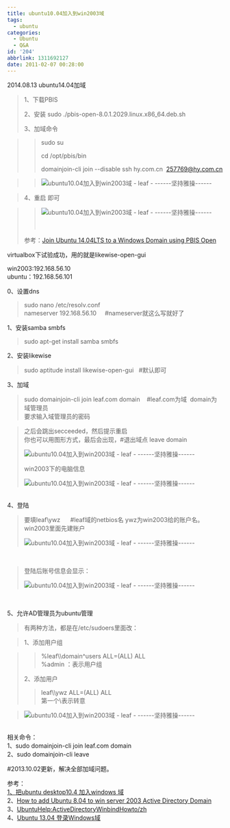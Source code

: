 ```yaml
---
title: ubuntu10.04加入到win2003域
tags:
  - ubuntu
categories:
  - Ubuntu
  - Q&A
id: '204'
abbrlink: 1311692127
date: 2011-02-07 00:28:00
---
```


2014.08.13 ubuntu14.04加域

> 1、下载PBIS
> 
> 2、安装 sudo ./pbis-open-8.0.1.2029.linux.x86\_64.deb.sh
> 
> 3、加域命令

> > sudo su
> > 
> > cd /opt/pbis/bin
> > 
> > domainjoin-cli join --disable ssh hy.com.cn  257769@hy.com.cn

> > ![ubuntu10.04加入到win2003域 - leaf - ------坚持雅操------](http://img2.ph.126.net/tgZoU6lfDmZSnb1ld2UIWg==/6608853232771323788.png "ubuntu10.04加入到win2003域 - leaf - ------坚持雅操------")

> 4、重启 即可

> > ![ubuntu10.04加入到win2003域 - leaf - ------坚持雅操------](http://img2.ph.126.net/X38cPQXr7whP9jh3vl9cvw==/6608444214445793399.png "ubuntu10.04加入到win2003域 - leaf - ------坚持雅操------")
> > 
> >  
> 
>  参考：[Join Ubuntu 14.04LTS to a Windows Domain using PBIS Open](http://community.spiceworks.com/how_to/show/80336-join-ubuntu-14-04lts-to-a-windows-domain-using-pbis-open)

>   

  

  

  

virtualbox下试验成功，用的就是likewise-open-gui  
  
win2003:192.168.56.10  
ubuntu：192.168.56.101  
  
0、设置dns  

> sudo nano /etc/resolv.conf  
> nameserver 192.168.56.10     #nameserver就这么写就好了  

  
1、安装samba smbfs  

> sudo apt-get install samba smbfs  

  
2、安装likewise  

> sudo aptitude install likewise-open-gui   #默认即可  

  
3、加域  

> sudo domainjoin-cli join leaf.com domain    #leaf.com为域  domain为域管理员  
> 要求输入域管理员的密码  

  

> 之后会跳出secceeded，然后提示重启  
> 你也可以用图形方式，最后会出现，#退出域点 leave domain  
> 
> ![ubuntu10.04加入到win2003域 - leaf - ------坚持雅操------](http://img618.ph.126.net/q8IJGyBPJu10aV67kTrpKw==/1969761887022951153.jpg "ubuntu10.04加入到win2003域 - leaf - ------坚持雅操------")  
>   
> 
> win2003下的电脑信息  
> 
> ![ubuntu10.04加入到win2003域 - leaf - ------坚持雅操------](http://img2.ph.126.net/Dfync5Z1O0_o-lEaWSpo-Q==/2871044762548721789.png "ubuntu10.04加入到win2003域 - leaf - ------坚持雅操------")

   
4、登陆  

> 要填leaf\\ywz      #leaf域的netbios名 ywz为win2003给的账户名。win2003里面先建账户  
> 
> ![ubuntu10.04加入到win2003域 - leaf - ------坚持雅操------](http://img396.ph.126.net/H9Cf2t6M5Qd6kfeux0F0RA==/3065262496380234663.jpg "ubuntu10.04加入到win2003域 - leaf - ------坚持雅操------")

   

> 登陆后账号信息会显示：  
> 
> ![ubuntu10.04加入到win2003域 - leaf - ------坚持雅操------](http://img854.ph.126.net/PYjlPUmuniVCBwRlncRTyw==/2748040197627127591.jpg "ubuntu10.04加入到win2003域 - leaf - ------坚持雅操------")

   
  
5、允许AD管理员为ubuntu管理  

> 有两种方法，都是在/etc/sudoers里面改：  

> 1、添加用户组  

> > %leaf\\\\domain^users ALL=(ALL) ALL  
> > %admin ：表示用户组  
> 
> 2、添加用户  
> 
> > leaf\\\\ywz ALL=(ALL) ALL  
> > 第一个\\表示转意  

  

> ![ubuntu10.04加入到win2003域 - leaf - ------坚持雅操------](http://img2.ph.126.net/B9d8j1IB2RqoltMnP84LVw==/1442559255742305386.png "ubuntu10.04加入到win2003域 - leaf - ------坚持雅操------")

   
相关命令：  
1、sudo domainjoin-cli join leaf.com domain  
2、sudo domainjoin-cli leave  
  
#2013.10.02更新，解决全部加域问题。  
  
参考：  
[1、把ubuntu desktop10.4 加入windows 域](http://hi.baidu.com/mihuo19/blog/item/08feafdeada40c4494ee378f.html)  
2、[How to add Ubuntu 8.04 to win server 2003 Active Directory Domain](http://www.ubuntugeek.com/how-to-add-ubuntu-804-to-win-server-2003-active-directory-domain.html#comment-148131)  
3、[UbuntuHelp:ActiveDirectoryWinbindHowto/zh](http://wiki.ubuntu.org.cn/UbuntuHelp:ActiveDirectoryWinbindHowto/zh#.E6.9C.80.E5.BE.8C.E4.B8.80.E4.BB.B6.E4.BA.8B)  
4、[Ubuntu 13.04 登录Windows域](http://www.linuxidc.com/Linux/2013-09/89578.htm)